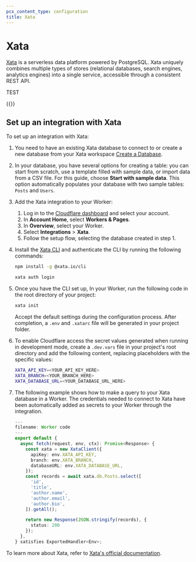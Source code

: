 ```yaml
---
pcx_content_type: configuration
title: Xata
---
```


# Xata

[Xata](https://xata.io) is a serverless data platform powered by PostgreSQL. Xata uniquely combines multiple types of stores (relational databases, search engines, analytics engines) into a single service, accessible through a consistent REST API.

TEST 

{{<render file="_database_integrations_definition.md">}}

## Set up an integration with Xata

To set up an integration with Xata:

1. You need to have an existing Xata database to connect to or create a new database from your Xata workspace [Create a Database](https://app.xata.io/workspaces).

2. In your database, you have several options for creating a table: you can start from scratch, use a template filled with sample data, or import data from a CSV file. For this guide, choose **Start with sample data**. This option automatically populates your database with two sample tables: `Posts` and `Users`.

3. Add the Xata integration to your Worker:

   1. Log in to the [Cloudflare dashboard](https://dash.cloudflare.com) and select your account.
   2. In **Account Home**, select **Workers & Pages**.
   3. In **Overview**, select your Worker.
   4. Select **Integrations** > **Xata**.
   5. Follow the setup flow, selecting the database created in step 1.

4. Install the [Xata CLI](https://xata.io/docs/getting-started/installation) and authenticate the CLI by running the following commands:

   ```sh
   npm install -g @xata.io/cli

   xata auth login
   ```

5. Once you have the CLI set up, In your Worker, run the following code in the root directory of your project:

   ```sh
   xata init
   ```

   Accept the default settings during the configuration process. After completion, a `.env` and `.xatarc` file will be generated in your project folder.

6. To enable Cloudflare access the secret values generated when running in development mode, create a `.dev.vars` file in your project's root directory and add the following content, replacing placeholders with the specific values:

   ```sh
   XATA_API_KEY=<YOUR_API_KEY_HERE>
   XATA_BRANCH=<YOUR_BRANCH_HERE>
   XATA_DATABASE_URL=<YOUR_DATABASE_URL_HERE>
   ```

7. The following example shows how to make a query to your Xata database in a Worker. The credentials needed to connect to Xata have been automatically added as secrets to your Worker through the integration.

   ```ts
   ---
   filename: Worker code
   ---
   export default {
     async fetch(request, env, ctx): Promise<Response> {
       const xata = new XataClient({
         apiKey: env.XATA_API_KEY,
         branch: env.XATA_BRANCH,
         databaseURL: env.XATA_DATABASE_URL,
       });
       const records = await xata.db.Posts.select([
         'id',
         'title',
         'author.name',
         'author.email',
         'author.bio',
       ]).getAll();

       return new Response(JSON.stringify(records), {
         status: 200
       });
     },
   } satisfies ExportedHandler<Env>;
   ```

To learn more about Xata, refer to [Xata's official documentation](https://xata.io/docs).
